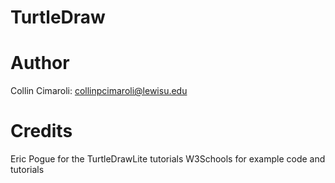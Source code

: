 # TurtleDraw
# Author
Collin Cimaroli: collinpcimaroli@lewisu.edu
# Credits
Eric Pogue for the TurtleDrawLite tutorials
W3Schools for example code and tutorials

